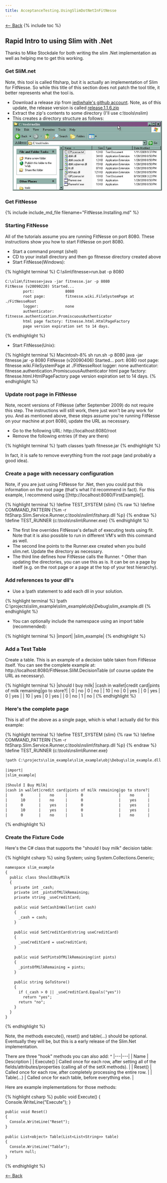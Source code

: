```yaml
---
title: AcceptanceTesting.UsingSlimDotNetInFitNesse
---
```

[<-- Back](FitNesse.Tutorials)
{% include toc %}

## Rapid Intro to using Slim with .Net
Thanks to Mike Stockdale for both writing the slim .Net implementation as well as helping me to get this working.

### Get SliM.net
Note, this tool is called fitsharp, but it is actually an implementation of Slim for FitNesse. So while this title of this section does not patch the tool title, it better represents what the tool is.

* Download a release zip from [jediwhale's github account](http://github.com/jediwhale/fitsharp/downloads). Note, as of this update, the release version is called [release.1.1.6.zip](http://github.com/downloads/jediwhale/fitsharp/release.1.6.zip)
* Extract the zip's contents to some directory (I'll use c:\tools\nslim)
* This creates a directory structure as follows: ![](images/ExtractedNSlim.jpg)


### Get FitNesse

{% include include_md_file filename="FitNesse.Installing.md" %}

### Starting FitNesse
All of the tutorials assume you are running FitNesse on port 8080. These instructions show you how to start FitNesse on port 8080.
* Start a command prompt (shell)
* CD to your install directory and then go fitnesse directory created above
* Start FitNesse(Windows):

{% highlight terminal %}
    C:\slim\fitnesse>run.bat -p 8080
    
    C:\slim\fitnesse>java -jar fitnesse.jar -p 8080
    FitNesse (v20090220) Started...
            port:              8080
            root page:         fitnesse.wiki.FileSystemPage at ./FitNesseRoot
            logger:            none
            authenticator:     fitnesse.authentication.PromiscuousAuthenticator
            html page factory: fitnesse.html.HtmlPageFactory
            page version expiration set to 14 days.
{% endhighlight %}

* Start FitNesse(Unix):

{% highlight terminal %}
    Macintosh-8% sh run.sh -p 8080
    java -jar fitnesse.jar -p 8080
    FitNesse (v20090406) Started...
    	port:              8080
    	root page:         fitnesse.wiki.FileSystemPage at ./FitNesseRoot
    	logger:            none
    	authenticator:     fitnesse.authentication.PromiscuousAuthenticator
    	html page factory: fitnesse.html.HtmlPageFactory
    	page version expiration set to 14 days.
{% endhighlight %}

### Update root page in FitNesse

Note, recent versions of FitNesse (after September 2009) do not require this step. The instructions will still work, there just won't be any work for you. And as mentioned above, these steps assume you're running FitNesse on your machine at port 8080, update the URL as necessary.

* Go to the following URL: http://localhost:8080/root
* Remove the following entries (if they are there)

{% highlight terminal %}
    !path classes
    !path fitnesse.jar
{% endhighlight %}

In fact, it is safe to remove everything from the root page (and probably a good idea).

### Create a page with necessary configuration

Note, if you are just using FitNesse for .Net, then you could put this information on the root page (that's what I'd recommend in fact). For this example, I recommend using [[http://localhost:8080/FirstExample]].

{% highlight terminal %}
    !define TEST_SYSTEM {slim}
    {% raw %}
    !define COMMAND_PATTERN {%m -r fitSharp.Slim.Service.Runner,c:\tools\nslim\fitsharp.dll %p}
    {% endraw %}
    !define TEST_RUNNER {c:\tools\nslim\Runner.exe}
{% endhighlight %}
* The first line overrides FitNesse's default of executing tests using fit. Note that it is also possible to run in different VM's with this command as well.
* The second line points to the Runner.exe created when you build slim.net. Update the directory as necessary.
* The third line defines how FitNesse calls the Runner.
^
Other than updating the directories, you can use this as is. It can be on a page by itself (e.g. on the root page or a page at the top of your test hierarchy).

### Add references to your dll's

* Use a !path statement to add each dll in your solution.

{% highlight terminal %}
    !path C:\projects\slim_example\slim_example\obj\Debug\slim_example.dll
{% endhighlight %}

* You can optionally include the namespace using an import table (recommended):

{% highlight terminal %}
    |import|
    |slim_example|
{% endhighlight %}

### Add a Test Table
Create a table. This is an example of a decision table taken from FitNesse itself. You can see the complete example at: http://localhost:8080/FitNesse.SliM.DecisionTable (of course update the URL as necessary).

{% highlight terminal %}
    |should I buy milk|
    |cash in wallet|credit card|pints of milk remaining|go to store?|
    |      0       |    no     |      0                |    no      |
    |      10      |    no     |      0                |    yes     |
    |      0       |    yes    |      0                |    yes     |
    |      10      |    yes    |      0                |    yes     |
    |      0       |    no     |      1                |    no      |
{% endhighlight %}

### Here's the complete page

This is all of the above as a single page, which is what I actually did for this example:

{% highlight terminal %}
    !define TEST_SYSTEM {slim}
    {% raw %}
    !define COMMAND_PATTERN {%m -r fitSharp.Slim.Service.Runner,c:\tools\nslim\fitsharp.dll %p}
    {% endraw %}
    !define TEST_RUNNER {c:\tools\nslim\Runner.exe}
    
    !path C:\projects\slim_example\slim_example\obj\Debug\slim_example.dll
    
    |import|
    |slim_example|
    
    |Should I Buy Milk|
    |cash in wallet|credit card|pints of milk remaining|go to store?|
    |      0       |    no     |      0                |    no      |
    |      10      |    no     |      0                |    yes     |
    |      0       |    yes    |      0                |    yes     |
    |      10      |    yes    |      0                |    yes     |
    |      0       |    no     |      1                |    no      |
{% endhighlight %}

### Create the Fixture Code

Here's the C# class that supports the "should I buy milk" decision table:

{% highlight csharp %}
    using System;
    using System.Collections.Generic;
    
    namespace slim_example
    {
      public class ShouldIBuyMilk
      {
        private int _cash;
        private int _pintsOfMilkRemaining;
        private string _useCreditCard;
    
        public void SetCashInWallet(int cash)
        {
          _cash = cash;
        }
    
        public void SetCreditCard(string useCreditCard)
        {
          _useCreditCard = useCreditCard;
        }
    
        public void SetPintsOfMilkRemaining(int pints)
        {
          _pintsOfMilkRemaining = pints;
        }
    
        public string GoToStore()
        {
          if (_cash > 0 || _useCreditCard.Equals("yes"))
            return "yes";
          return "no";
        }
      }
    }
{% endhighlight %}

Note, the methods execute(), reset() and table(...) should be optional. Eventually they will be, but this is a early release of the Slim.Net implementation.

There are three "hook" methods you can also add:
^
|---|---|
| Name | Description |
| Execute() | Called once for each row, after setting all of the fields/attributes/properties (calling all of the setX methods). |
| Reset() | Called once for each row, after completely processing the entire row.  |
| Table(...) | Called once for each table, before everything else. |

Here are example implementations for those methods:

{% highlight csharp %}
    public void Execute()
    {
      Console.WriteLine("Execute");
    }

    public void Reset()
    {
      Console.WriteLine("Reset");
    }

    public List<object> Table(List<List<String>> table)
    {
      Console.WriteLine("Table");
      return null;
    }
{% endhighlight %}

[<-- Back](FitNesse.Tutorials)
